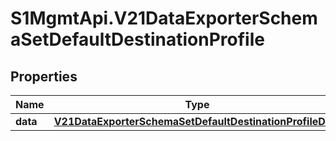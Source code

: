 # S1MgmtApi.V21DataExporterSchemaSetDefaultDestinationProfile

## Properties
Name | Type | Description | Notes
------------ | ------------- | ------------- | -------------
**data** | [**V21DataExporterSchemaSetDefaultDestinationProfileData**](V21DataExporterSchemaSetDefaultDestinationProfileData.md) |  | 



